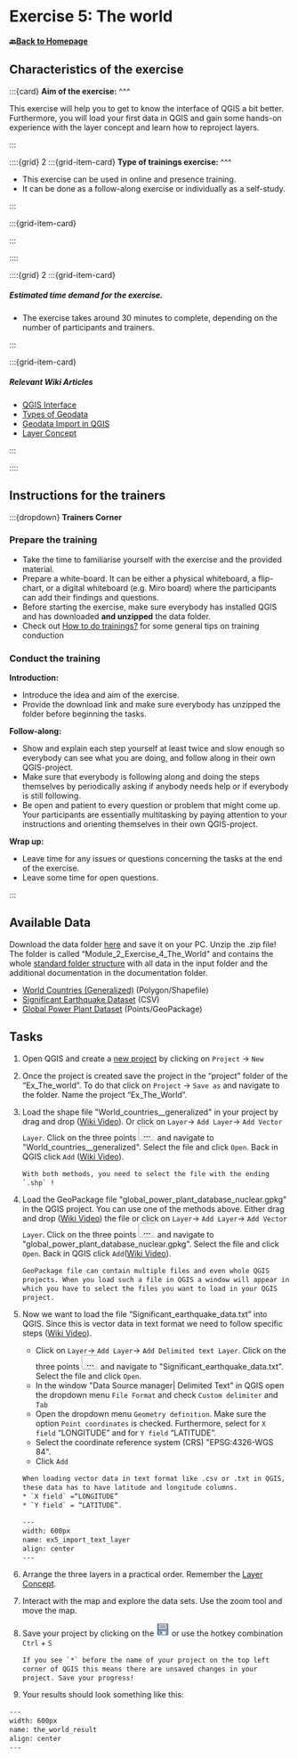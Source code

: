 # Exercise 5: The world

__🔙[Back to Homepage](/content/intro.md)__

## Characteristics of the exercise

:::{card}
__Aim of the exercise:__
^^^

This exercise will help you to get to know the interface of QGIS a bit better. Furthermore, you will load your first data in QGIS and gain some hands-on experience with the layer concept and learn how to reproject layers.

:::

::::{grid} 2
:::{grid-item-card}
__Type of trainings exercise:__
^^^

- This exercise can be used in online and presence training. 
- It can be done as a follow-along exercise or individually as a self-study.

:::

:::{grid-item-card}



:::

::::

::::{grid} 2
:::{grid-item-card}

##### Estimated time demand for the exercise.

- The exercise takes around 30 minutes to complete, depending on the number of participants and trainers. 

:::

:::{grid-item-card}

##### Relevant Wiki Articles

* [QGIS Interface](https://giscience.github.io/gis-training-resource-center/content/Wiki/en_qgis_interface_wiki.html)
* [Types of Geodata](https://giscience.github.io/gis-training-resource-center/content/Wiki/en_qgis_geodata_types_wiki.html)
* [Geodata Import in QGIS](https://giscience.github.io/gis-training-resource-center/content/Wiki/en_qgis_import_geodata_wiki.html)
* [Layer Concept](https://giscience.github.io/gis-training-resource-center/content/Wiki/en_qgis_layer_concept_wiki.html)

:::

::::

## Instructions for the trainers

:::{dropdown} __Trainers Corner__ 

### Prepare the training

- Take the time to familiarise yourself with the exercise and the provided material.
- Prepare a white-board. It can be either a physical whiteboard, a flip-chart, or a digital whiteboard (e.g. Miro board) where the participants can add their findings and questions. 
- Before starting the exercise, make sure everybody has installed QGIS and has downloaded __and unzipped__ the data folder.
- Check out [How to do trainings?](https://giscience.github.io/gis-training-resource-center/content/Trainers_corner/en_how_to_training.html#how-to-do-trainings) for some general tips on training conduction

### Conduct the training

__Introduction:__

- Introduce the idea and aim of the exercise.
- Provide the download link and make sure everybody has unzipped the folder before beginning the tasks.

__Follow-along:__

- Show and explain each step yourself at least twice and slow enough so everybody can see what you are doing, and follow along in their own QGIS-project. 
- Make sure that everybody is following along and doing the steps themselves by periodically asking if anybody needs help or if everybody is still following.  
- Be open and patient to every question or problem that might come up. Your participants are essentially multitasking by paying attention to your instructions and orienting themselves in their own QGIS-project.

__Wrap up:__

- Leave time for any issues or questions concerning the tasks at the end of the exercise.
- Leave some time for open questions. 

:::

## Available Data

Download the data folder [here](https://nexus.heigit.org/repository/gis-training-resource-center/Module_2/Exercise_4/Module_2_Exercise_4_The_World.zip) and save it on your PC. Unzip the .zip file!
The folder is called “Module_2_Exercise_4_The_World" and contains the whole [standard folder structure](/content/Wiki/en_qgis_projects_folder_structure_wiki.md#standard-folder-structure) with all data in the input folder and the additional documentation in the documentation folder.

- [World Countries (Generalized)](https://hub.arcgis.com/datasets/2b93b06dc0dc4e809d3c8db5cb96ba69_0/explore) (Polygon/Shapefile)
- [Significant Earthquake Dataset](https://www.ncei.noaa.gov/access/metadata/landing-page/bin/iso?id=gov.noaa.ngdc.mgg.hazards:G012153) (CSV)
- [Global Power Plant Dataset](https://datasets.wri.org/dataset/globalpowerplantdatabase) (Points/GeoPackage)

## Tasks

1. Open QGIS and create a [new project](/content/Wiki/en_qgis_projects_folder_structure_wiki.md#step-by-step-setting-up-a-new-qgis-project-from-scratch) by clicking on `Project` -> `New`

2. Once the project is created save the project in the “project” folder of the “Ex_The_world”.  To do that click on `Project` -> `Save as` and navigate to the folder. Name the project “Ex_The_World”.

3. Load the shape file "World_countries__generalized" in your project by drag and drop ([Wiki Video](/content/Wiki/en_qgis_import_geodata_wiki.md#open-vector-data-via-drag-and-drop)). Or click on `Layer`-> `Add Layer`-> `Add Vector Layer`. Click on the three points ![](/fig/Three_points.png) and navigate to "World_countries__generalized". Select the file and click `Open`. Back in QGIS click `Add` ([Wiki Video](/content/Wiki/en_qgis_import_geodata_wiki.md#open-vector-data-via-layer-tab)).

    ``` {Attention}
    With both methods, you need to select the file with the ending `.shp` ! 
    ```

4. Load the GeoPackage file "global_power_plant_database_nuclear.gpkg" in the QGIS project. You can use one of the methods above. Either drag and drop ([Wiki Video](https://giscience.github.io/gis-training-resource-center/content/Wiki/en_qgis_import_geodata_wiki.html#open-vector-data-via-drag-and-drop)) the file or click on `Layer`-> `Add Layer`-> `Add Vector Layer`. Click on the three points ![](/fig/Three_points.png) and navigate to "global_power_plant_database_nuclear.gpkg". Select the file and click `Open`. Back in QGIS click `Add`([Wiki Video](https://giscience.github.io/gis-training-resource-center/content/Wiki/en_qgis_import_geodata_wiki.html#open-vector-data-via-layer-tab)).

    ```{Note}
    GeoPackage file can contain multiple files and even whole QGIS projects. When you load such a file in QGIS a window will appear in which you have to select the files you want to load in your QGIS project.
    ```

5. Now we want to load the file “Significant_earthquake_data.txt” into QGIS. Since this is vector data in text format we need to follow specific steps ([Wiki Video](https://giscience.github.io/gis-training-resource-center/content/Wiki/en_qgis_import_geodata_wiki.html#open-csv-data-in-qgis)).
    * Click on `Layer`-> `Add Layer`-> `Add Delimited text Layer`. Click on the three points ![](/fig/Three_points.png) and navigate to "Significant_earthquake_data.txt". Select the file and click `Open`.
    * In the window "Data Source manager| Delimited Text" in QGIS open the dropdown menu `File Format` and check `Custom delimiter` and `Tab`
    * Open the dropdown menu `Geometry definition`. Make sure the option `Point coordinates` is checked. Furthermore, select for `X field` “LONGITUDE” and for `Y field` “LATITUDE”.
    * Select the coordinate reference system (CRS) "EPSG:4326-WGS 84".
    * Click `Add`
    ```{Note}
    When loading vector data in text format like .csv or .txt in QGIS, these data has to have latitude and longitude columns. 
    * `X field` =“LONGITUDE” 
    * `Y field` = “LATITUDE”.
    ```

    ```{figure} /fig/en_ex_The_world_add_text_layer_import.png
    ---
    width: 600px
    name: ex5_import_text_layer
    align: center
    ---
    ```

6. Arrange the three layers in a practical order. Remember the  [Layer Concept](/content/Wiki/en_qgis_layer_concept_wiki.md).
7. Interact with the map and explore the data sets. Use the zoom tool and move the map.
8. Save your project by clicking on the ![](/fig/mActionFileSave.png) or use the hotkey combination `Ctrl` + `S`
    ```{Tip}
    If you see `*` before the name of your project on the top left corner of QGIS this means there are unsaved changes in your project. Save your progress!
    ```
9. Your results should look something like this: 

```{figure} /fig/en_ex_The_world_result.png
---
width: 600px
name: the_world_result
align: center
---
```









